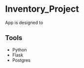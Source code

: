 # Inventory_Project

App is designed to 

<h2>Tools</h2>

<ul>
<li>Python</li>
<li>Flask</li>
<li>Postgres</li>
</ul>


